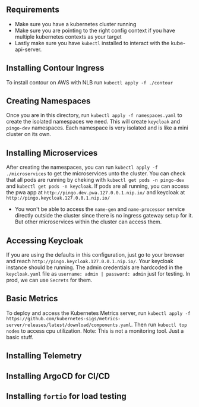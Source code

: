 ## Requirements
- Make sure you have a kubernetes cluster running
- Make sure you are pointing to the right config context if you have multiple kubernetes contexts as your target
- Lastly make sure you have `kubectl` installed to interact with the kube-api-server.

## Installing Contour Ingress
To install contour on AWS with NLB run `kubectl apply -f ./contour`

## Creating Namespaces
Once you are in this directory, run `kubectl apply -f namespaces.yaml` to create the isolated namespaces we need. This will create `keycloak` and `pingo-dev` namespaces. Each namespace is very isolated and is like a mini cluster on its own.
## Installing Microservices
After creating the namespaces, you can run `kubectl apply -f ./microservices` to get the microservices unto the cluster. You can check that all pods are running by cheking with `kubectl get pods -n pingo-dev` and `kubectl get pods -n keycloak`. If pods are all running, you can access the pwa app at `http://pingo.dev.pwa.127.0.0.1.nip.io/` and keycloak at `http://pingo.keycloak.127.0.0.1.nip.io/`

- You won't be able to access the `name-gen` and `name-processor` service directly outside the cluster since there is no ingress gateway setup for it. But other microservices within the cluster can access them. 

## Accessing Keycloak
If you are using the defaults in this configuration, just go to your browser and reach `http://pingo.keycloak.127.0.0.1.nip.io/`. Your keycloak instance should be running.  The admin credentials are hardcoded in the `keycloak.yaml` file as `username: admin | password: admin` just for testing. In prod, we can use `Secrets` for them. 

## Basic Metrics
To deploy and access the Kubernetes Metrics server, run `kubectl apply -f https://github.com/kubernetes-sigs/metrics-server/releases/latest/download/components.yaml`. Then run `kubectl top nodes` to access cpu utilization. Note: This is not a monitoring tool. Just a basic stuff. 
## Installing Telemetry


## Installing ArgoCD for CI/CD


## Installing `fortio` for load testing


## 